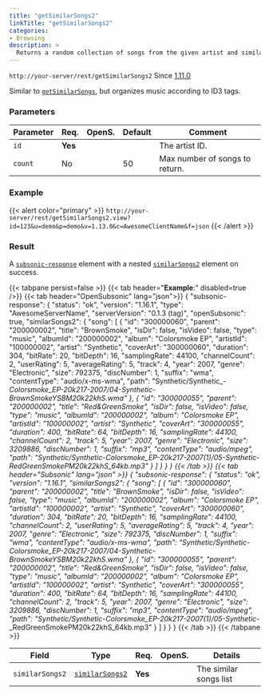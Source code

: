 ```yaml
---
title: "getSimilarSongs2"
linkTitle: "getSimilarSongs2"
categories:
- Browsing
description: >
  Returns a random collection of songs from the given artist and similar artists.
---
```


`http://your-server/rest/getSimilarSongs2` Since [1.11.0](../../subsonic-versions)

Similar to [`getSimilarSongs`](../getsimilarsongs), but organizes music according to ID3 tags.

### Parameters

| Parameter | Req. | OpenS. | Default | Comment |
| --- | --- | --- | --- | --- |
| `id` | **Yes** |  |   | The artist ID. |
| `count` | No  | |50  | Max number of songs to return. |

### Example

{{< alert color="primary" >}} `http://your-server/rest/getSimilarSongs2.view?id=123&u=demo&p=demo&v=1.13.0&c=AwesomeClientName&f=json` {{< /alert >}}

### Result

A [`subsonic-response`](../../responses/subsonic-response) element with a nested [`similarSongs2`](../../responses/similarsongs2) element on success.

{{< tabpane persist=false >}}
{{< tab header="**Example**:" disabled=true />}}
{{< tab header="OpenSubsonic" lang="json">}}
{
  "subsonic-response": {
    "status": "ok",
    "version": "1.16.1",
    "type": "AwesomeServerName",
    "serverVersion": "0.1.3 (tag)",
    "openSubsonic": true,
    "similarSongs2": {
      "song": [
        {
          "id": "300000060",
          "parent": "200000002",
          "title": "BrownSmoke",
          "isDir": false,
          "isVideo": false,
          "type": "music",
          "albumId": "200000002",
          "album": "Colorsmoke EP",
          "artistId": "100000002",
          "artist": "Synthetic",
          "coverArt": "300000060",
          "duration": 304,
          "bitRate": 20,
          "bitDepth": 16,
          "samplingRate": 44100,
          "channelCount": 2,
          "userRating": 5,
          "averageRating": 5,
          "track": 4,
          "year": 2007,
          "genre": "Electronic",
          "size": 792375,
          "discNumber": 1,
          "suffix": "wma",
          "contentType": "audio/x-ms-wma",
          "path": "Synthetic/Synthetic_-_Colorsmoke_EP-20k217-2007/04-Synthetic_-_BrownSmokeYSBM20k22khS.wma"
        },
        {
          "id": "300000055",
          "parent": "200000002",
          "title": "Red&GreenSmoke",
          "isDir": false,
          "isVideo": false,
          "type": "music",
          "albumId": "200000002",
          "album": "Colorsmoke EP",
          "artistId": "100000002",
          "artist": "Synthetic",
          "coverArt": "300000055",
          "duration": 400,
          "bitRate": 64,
          "bitDepth": 16,
          "samplingRate": 44100,
          "channelCount": 2,
          "track": 5,
          "year": 2007,
          "genre": "Electronic",
          "size": 3209886,
          "discNumber": 1,
          "suffix": "mp3",
          "contentType": "audio/mpeg",
          "path": "Synthetic/Synthetic_-_Colorsmoke_EP-20k217-2007(1)/05-Synthetic_-_RedGreenSmokePM20k22khS_64kb.mp3"
        }
      ]
    }
  }
}
{{< /tab >}}
{{< tab header="Subsonic" lang="json" >}}
{
  "subsonic-response": {
    "status": "ok",
    "version": "1.16.1",
    "similarSongs2": {
      "song": [
        {
          "id": "300000060",
          "parent": "200000002",
          "title": "BrownSmoke",
          "isDir": false,
          "isVideo": false,
          "type": "music",
          "albumId": "200000002",
          "album": "Colorsmoke EP",
          "artistId": "100000002",
          "artist": "Synthetic",
          "coverArt": "300000060",
          "duration": 304,
          "bitRate": 20,
          "bitDepth": 16,
          "samplingRate": 44100,
          "channelCount": 2,
          "userRating": 5,
          "averageRating": 5,
          "track": 4,
          "year": 2007,
          "genre": "Electronic",
          "size": 792375,
          "discNumber": 1,
          "suffix": "wma",
          "contentType": "audio/x-ms-wma",
          "path": "Synthetic/Synthetic_-_Colorsmoke_EP-20k217-2007/04-Synthetic_-_BrownSmokeYSBM20k22khS.wma"
        },
        {
          "id": "300000055",
          "parent": "200000002",
          "title": "Red&GreenSmoke",
          "isDir": false,
          "isVideo": false,
          "type": "music",
          "albumId": "200000002",
          "album": "Colorsmoke EP",
          "artistId": "100000002",
          "artist": "Synthetic",
          "coverArt": "300000055",
          "duration": 400,
          "bitRate": 64,
          "bitDepth": 16,
          "samplingRate": 44100,
          "channelCount": 2,
          "track": 5,
          "year": 2007,
          "genre": "Electronic",
          "size": 3209886,
          "discNumber": 1,
          "suffix": "mp3",
          "contentType": "audio/mpeg",
          "path": "Synthetic/Synthetic_-_Colorsmoke_EP-20k217-2007(1)/05-Synthetic_-_RedGreenSmokePM20k22khS_64kb.mp3"
        }
      ]
    }
  }
}
{{< /tab >}}
{{< /tabpane >}}

| Field |  Type | Req. | OpenS. | Details |
| --- | --- | --- | --- | --- |
| `similarSongs2` | [`similarSongs2`](../../responses/similarsongs2)| **Yes** |   | The similar songs list |
